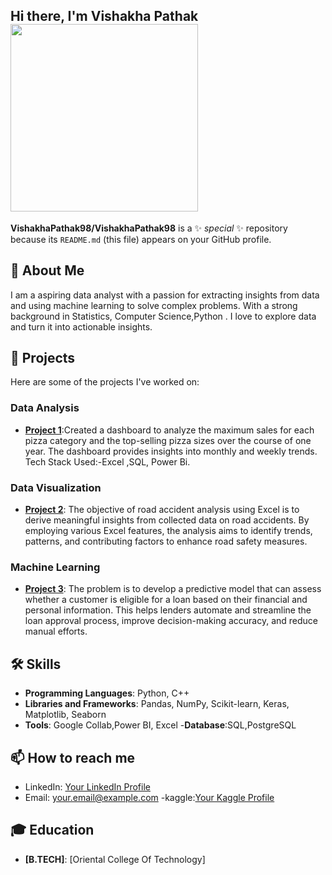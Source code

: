 ## Hi there, I'm Vishakha Pathak <img src="https://media.tenor.com/kQcGDGtb79QAAAAi/alice-animated-alice-stickers.gif" width="300" />


**VishakhaPathak98/VishakhaPathak98** is a ✨ _special_ ✨ repository because its `README.md` (this file) appears on your GitHub profile.

## 🚀 About Me
I am a aspiring data analyst with a passion for extracting insights from data and using machine learning to solve complex problems. With a strong background in  Statistics, Computer Science,Python . I love to explore data and turn it into actionable insights.

## 🔭 Projects
Here are some of the projects I've worked on:
### Data Analysis
- **[Project 1](https://github.com/VishakhaPathak98/Pizza_Sales_Report)**:Created a dashboard to analyze the maximum sales for each pizza category and the top-selling pizza sizes over the course of one year. The dashboard provides insights into monthly and weekly trends. Tech Stack Used:-Excel ,SQL, Power Bi.


### Data Visualization
- **[Project 2](https://github.com/VishakhaPathak98/Road-Accident-Analysis)**: The objective of road accident analysis using Excel is to derive meaningful insights from collected data on road accidents. By employing various Excel features, the analysis aims to identify trends, patterns, and contributing factors to enhance road safety measures.

### Machine Learning
- **[Project 3](VishakhaPathak98/Bank-Loan-Prediction)**: The problem is to develop a predictive model that can assess whether a customer is eligible for a loan based on their financial and personal information. This helps lenders automate and streamline the loan approval process, improve decision-making accuracy, and reduce manual efforts.

## 🛠️ Skills
- **Programming Languages**: Python, C++
- **Libraries and Frameworks**: Pandas, NumPy, Scikit-learn, Keras, Matplotlib, Seaborn
- **Tools**: Google Collab,Power BI, Excel
-**Database**:SQL,PostgreSQL

## 📫 How to reach me
- LinkedIn: [Your LinkedIn Profile](https://www.linkedin.com/in/vishakha-pathak)
- Email: [your.email@example.com](mailto:vishakhapathak98@gmail.com)
-kaggle:[Your Kaggle Profile](https://www.kaggle.com/vishakhapathak98)

## 🎓 Education
- **[B.TECH]**: [Oriental College Of Technology]
